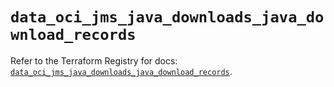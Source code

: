 # `data_oci_jms_java_downloads_java_download_records`

Refer to the Terraform Registry for docs: [`data_oci_jms_java_downloads_java_download_records`](https://registry.terraform.io/providers/oracle/oci/6.18.0/docs/data-sources/jms_java_downloads_java_download_records).
